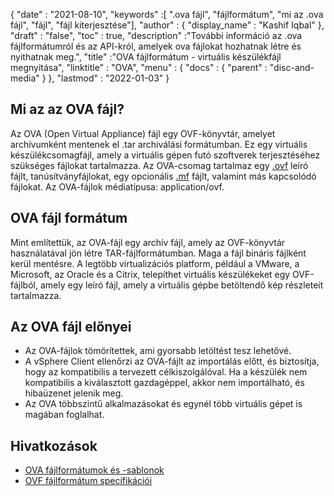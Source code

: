 {
  "date" : "2021-08-10",
  "keywords" :[ ".ova fájl", "fájlformátum", "mi az .ova fájl", "fájl", "fájl kiterjesztése"],
  "author" : {
    "display_name" : "Kashif Iqbal"
},
  "draft" : "false",
   "toc" : true,
  "description" :"További információ az .ova fájlformátumról és az API-król, amelyek ova fájlokat hozhatnak létre és nyithatnak meg.",
  "title" :"OVA fájlformátum - virtuális készülékfájl megnyitása",
  "linktitle" : "OVA",
  "menu" : {
    "docs" : {
      "parent" : "disc-and-media"
}
},
  "lastmod" : "2022-01-03"
}

## Mi az az OVA fájl?

Az OVA (Open Virtual Appliance) fájl egy OVF-könyvtár, amelyet archívumként mentenek el .tar archiválási formátumban. Ez egy virtuális készülékcsomagfájl, amely a virtuális gépen futó szoftverek terjesztéséhez szükséges fájlokat tartalmazza. Az OVA-csomag tartalmaz egy [.ovf](/hu/disc-and-media/ovf/) leíró fájlt, tanúsítványfájlokat, egy opcionális [.mf](/hu/programming/mf/) fájlt, valamint más kapcsolódó fájlokat. Az OVA-fájlok médiatípusa: application/ovf.

## OVA fájl formátum

Mint említettük, az OVA-fájl egy archív fájl, amely az OVF-könyvtár használatával jön létre TAR-fájlformátumban. Maga a fájl bináris fájlként kerül mentésre. A legtöbb virtualizációs platform, például a VMware, a Microsoft, az Oracle és a Citrix, telepíthet virtuális készülékeket egy OVF-fájlból, amely egy leíró fájl, amely a virtuális gépbe betöltendő kép részleteit tartalmazza.

## Az OVA fájl előnyei

* Az OVA-fájlok tömörítettek, ami gyorsabb letöltést tesz lehetővé.
* A vSphere Client ellenőrzi az OVA-fájlt az importálás előtt, és biztosítja, hogy az kompatibilis a tervezett célkiszolgálóval. Ha a készülék nem kompatibilis a kiválasztott gazdagéppel, akkor nem importálható, és hibaüzenet jelenik meg.
* Az OVA többszintű alkalmazásokat és egynél több virtuális gépet is magában foglalhat.

## Hivatkozások

* [OVA fájlformátumok és -sablonok](https://docs.vmware.com/en/VMware-vSphere/7.0/com.vmware.vsphere.vm_admin.doc/GUID-AE61948B-C2EE-436E-BAFB-3C7209088552.html)
* [OVF fájlformátum specifikációi](https://products.conholdate.app/viewer/view/3XKCLQbwAw/open-virtualization-format-specification-dsp0243_1-1-0.pdf)

